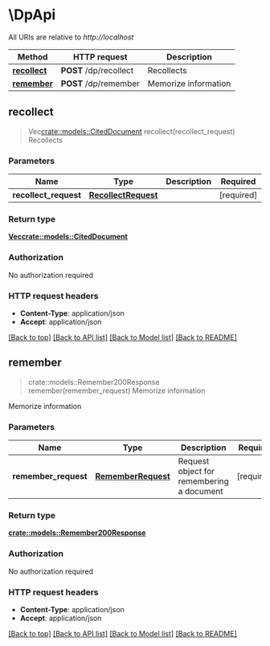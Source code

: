 # \DpApi

All URIs are relative to *http://localhost*

Method | HTTP request | Description
------------- | ------------- | -------------
[**recollect**](DpApi.md#recollect) | **POST** /dp/recollect | Recollects
[**remember**](DpApi.md#remember) | **POST** /dp/remember | Memorize information



## recollect

> Vec<crate::models::CitedDocument> recollect(recollect_request)
Recollects



### Parameters


Name | Type | Description  | Required | Notes
------------- | ------------- | ------------- | ------------- | -------------
**recollect_request** | [**RecollectRequest**](RecollectRequest.md) |  | [required] |

### Return type

[**Vec<crate::models::CitedDocument>**](CitedDocument.md)

### Authorization

No authorization required

### HTTP request headers

- **Content-Type**: application/json
- **Accept**: application/json

[[Back to top]](#) [[Back to API list]](../README.md#documentation-for-api-endpoints) [[Back to Model list]](../README.md#documentation-for-models) [[Back to README]](../README.md)


## remember

> crate::models::Remember200Response remember(remember_request)
Memorize information

Memorize information

### Parameters


Name | Type | Description  | Required | Notes
------------- | ------------- | ------------- | ------------- | -------------
**remember_request** | [**RememberRequest**](RememberRequest.md) | Request object for remembering a document | [required] |

### Return type

[**crate::models::Remember200Response**](remember_200_response.md)

### Authorization

No authorization required

### HTTP request headers

- **Content-Type**: application/json
- **Accept**: application/json

[[Back to top]](#) [[Back to API list]](../README.md#documentation-for-api-endpoints) [[Back to Model list]](../README.md#documentation-for-models) [[Back to README]](../README.md)

